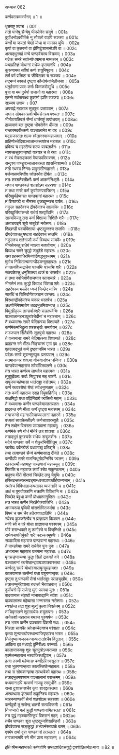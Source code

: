 अध्यायः 082

कर्णपराक्रमवर्णनम् ॥ 1 ॥

धृतराष्ट्र उवाच ।	001  
ततो भग्नेषु सैन्येषु भीमसेनेन संयुगे ।	001a  
दुर्योधनोऽब्रवीत्किं नु सौबलो वाऽपि सञ्जय ॥	001c  
कर्णो वा जयतां श्रेष्ठो योधा वा मामका युधि ।	002a  
कृपो वा कृतवर्मा वा द्रौणिर्दुःशासनोऽपि वा ॥	002c  
अत्यद्भुतमहं मन्ये पाण्डवेयस्य विक्रमम् ।	003a  
यदेकः समरे सर्वान्योधयामास मामकान् ॥	003c  
यथाप्रतिज्ञं योधानां राधेयः कृतवानपि ।	004a  
कुरूणामथ सर्वेषां कर्णः शत्रुनिषूदनः ।	004c  
शर्म वर्म प्रतिष्ठा च जीविताशा च सञ्जय ॥	004e  
तद्भग्नं स्वबलं दृष्ट्वा कौन्तेयेनामितौजसा ।	005a  
धनुर्दराणां प्रवरः कर्णः किमकरोद्युधि ॥	005c  
पुत्रा वा मम दुर्धर्षा राजानो वा महारथाः ।	006a  
एतन्मे सर्वमाचक्ष्व कुशलो ह्यसि सञ्जय ॥	006c  
सञ्जय उवाच ।	007  
अपराह्णे महाराज सूतपुत्रः प्रतापवान् ।	007a  
जघान सोमकान्सर्वान्भीमसेनस्य पश्यतः ॥	007c  
भीमोऽप्यतिबलं सैन्यं धार्तराष्ट्रं व्यपोथयत् ॥	008ac  
द्राव्यमाणं बलं दृष्ट्वा भीमसेनेन धीमता ।	009a  
यन्तारमब्रवीत्कर्णः पाञ्चालानेव मां वह ॥	009c  
मद्रराजस्ततः शल्यः श्वेतानश्वान्महाजवान् ।	010a  
प्राहिणोच्चेदिपाञ्चालान्करूषांश्च महाबलः ॥	010c  
प्रविश्य च महत्सैन्यं शल्यः परबलार्दनः ।	011a  
न्ययच्छत्तुरगान्हृष्टो यत्रयत्र च ते रथाः ॥	011c  
तं रथं मेघसङ्काशं वैयाघ्रपरिवारणम् ।	012a  
सन्दृश्य पाण्डुपञ्चालास्त्रस्ता ह्यासन्विशाम्पते ॥	012c  
ततो रथस्य निनदः प्रादुरासीन्महारणे ।	013a  
पर्जन्यसमनिर्घोषः पर्वतस्येव दीर्यतः ॥	013c  
ततः शरशतैस्तीक्ष्णैः कर्ण आकर्णनिःसृतैः ।	014a  
जघान पाण्डवबलं शतशोऽथ सहस्रशः ॥	014c  
तं तथा समरे कर्म कुर्वाणमपराजितम् ।	015a  
परिवव्रुर्महेष्वासाः पाण्डवानां महारथाः ॥	015c  
तं शिखण्डी च भीमश्च धृष्टद्युम्नश्च पार्षतः ।	016a  
नकुलः सहदेवश्च द्रौपदेयाश्च सात्यकिः ॥	016c  
परिवव्रुर्जिघांसन्तो राधेयं शरवृष्टिभिः ।	017a  
सात्यकिस्तु तदा कर्णं विंशत्या निशितैः शरैः ॥	017c  
अताडयद्रणे शूरो जत्रुदेशे नरोत्तमः ।	018a  
शिखण्डी पञ्चविंशत्या धृष्टद्युम्नश्च सप्तभिः ॥	018c  
द्रौपदेयाश्चतुःषष्ट्या सहदेवश्च सप्तभिः ।	019a  
नकुलश्च शतेनाजौ कर्णं विव्याध सायकैः ॥	019c  
भीमसेनस्तु राधेयं नवत्या नतपर्वणाम् ।	020a  
विव्याध समरे क्रुद्धो जत्रुदेशे महाबलः ॥	020c  
अथ प्रहस्याधिरथिर्व्याक्षिपद्धनुरुत्तमम् ।	021a  
मुमोच निशितान्बाणान्पीडयन्सुमहाबलः ॥	021c  
तान्प्रत्यविध्यद्राधेयः पञ्चभिः पञ्चभिः शरैः ।	022a  
सात्यकेस्तु धनुश्छित्त्वा ध्वजं च भरतर्षभ ॥	022c  
तं तथा नवभिर्बाणैराजघान स्तनान्तरे ।	023a  
भीमसेनं ततः क्रुद्धो विव्याध त्रिंशता शरैः ॥	023c  
सहदेवस्य भल्लेन ध्वजं चिच्छेद मारिष ।	024a  
सारथिं च त्रिभिर्बाणैराजघान परन्तपः ॥	024c  
विरथान्द्रौपदेयांश्च चकार भरतर्षभ ।	025a  
अक्ष्णोर्निमेषमात्रेण तदद्भुतमिवाभवत् ॥	025c  
विमुखीकृत्य तान्सर्वाञ्शरैः सन्नतपर्वभिः ।	026a  
पाञ्चालानहनञ्छूरांश्चेदीनां च महारथान् ॥	026c  
ते वध्यमानाः समरे चेदिमत्स्या विशाम्पते ।	027a  
कर्णमेकमभिद्रुत्य शरसङ्खैः समार्पयन् ॥	027c  
ताञ्जघान शितैर्बाणैः सूतपुत्रो महारथः ।	028a  
ते वध्यमानाः समरे चेदिमात्स्या विशाम्पते ।	028c  
प्राद्रवन्त रणे भीताः सिंहत्रस्ता मृगा इव ॥	028e  
एतदत्यद्भुतं कर्म दृष्ट्वानस्मि भारत ।	029a  
यदेकः समरे शूरान्सूतपुत्रः प्रतापवान् ॥	029c  
यतमानान्परं शक्त्या योधयानांश्च धन्विनः ।	030a  
पाण्डवेयान्महाराज शरैर्वारितवान्रणे ॥	030c  
तत्र भारत कर्णस्य लाघवेन महात्मनः ।	031a  
तुतुषुर्देवताः सर्वाः सिद्धाश्च सह चारणैः ॥	031c  
अपूजयन्महेष्वासा धार्तराष्ट्रा नरोत्तमम् ।	032a  
कर्णं रथवरश्रेष्ठं श्रेष्ठं सर्वधनुष्मताम् ॥	032c  
ततः कर्णो महाराज ददाह रिपुवाहिनीम् ।	033a  
कक्षमिद्धो यथा वह्निर्निदाघे ज्वलितो महान् ॥	033c  
ते वध्यमानाः कर्णेन पाण्डवेयास्ततस्ततः ।	034a  
प्राद्रवन्त रणे भीताः कर्णं दृष्ट्वा महारथम् ॥	034c  
तत्राक्रन्दो महानासीत्पाञ्चालानां महारणे ।	035a  
वध्यतां सायकैस्तीक्ष्णैः कर्णचापवरच्युतैः ॥	035c  
तेन शब्देन वित्रस्ता पाण्डवानां महाचमूः ।	036a  
कर्णमेकं रणे योधं मेनिरे तत्र शात्रवाः ॥	036c  
तत्राद्भुतं पुनश्चक्रे राधेयः शत्रुकर्शनः ।	037a  
यदेनं पाण्डवाः सर्वे न शेकुरभिवीक्षितुम् ॥	037c  
जलौघः पर्वतश्रेष्ठं यथासाद्य प्रभिद्यते ।	038a  
तथा तत्पाण्डवं सैन्यं कर्णमासाद्य दीर्यते ॥	038c  
कर्णोऽपि समरे राजन्विधूमोऽग्निरिव ज्वलन् ।	039a  
दहंस्तस्थौ महाबाहुः पाण्डवानां महाचमूम् ॥	039c  
शिरांसि च महाराज कर्णां श्चैव सकुण्डलान् ।	040a  
बाहूंश्च वीरो वीराणां चिच्छेद लघु चेषुभिः ॥	040c  
हस्तिदन्तत्सरून्खड्गान्ध्वजाञ्शक्तीर्हयान्गजान् ।	041a  
रथांश्च विविधान्राजन्पताका व्यजनानि च ॥	041c  
अक्षं च युगयोक्त्राणि चक्राणि विविधानि च ।	042a  
चिच्छेद बहुधा कर्णो योधव्रतमनुष्ठितः ॥	042c  
तत्र भारत कर्णेन निहतैर्गजवाजिभिः ।	043a  
अगम्यरूपा पृथिवी मांसशोणितकर्दमा ॥	043c  
विषमं च समं चैव हतैरश्वपदातिभिः ।	044a  
रथैश्च कुञ्जरैश्चैव न प्राज्ञायत किञ्चन ॥	044c  
नापि स्वे न परे योधाः प्राज्ञायन्त परस्परम् ।	045a  
घोरे शरान्धकारे तु कर्णास्त्रे च विजृम्भिते ॥	045c  
राधेयचापनिर्मुक्तैः शरैः काञ्चनभूषणैः ।	046a  
सञ्छादिता महाराज पाण्डवानां महारथाः ॥	046c  
ते पाण्डवेयाः समरे राधेयेन पुनः पुनः ।	047a  
अभज्यन्त महाराज यतमाना महारथाः ॥	047c  
मृगसङ्घान्यथा क्रुद्धः सिंहो द्रावयते वने ।	048a  
पञ्चालानां रथश्रेष्ठान्द्रावयञ्शात्रवांस्तथा ॥	048c  
कर्णस्तु समरे योधांस्त्रासयुन्सुमहायशाः ।	049a  
कालयामास तत्सैन्यं यथा पशुगणान्वृकः ॥	049c  
दृष्ट्वा तु पाण्डवीं सेनां धार्तराष्ट्राः पराङ्युखीम् ।	050a  
तत्राजग्मुर्महेष्वासा रुदन्तो भैरवान्रवान् ॥	050c  
दुर्योधनो हि राजेन्द्र मुदा परमया युतः ।	051a  
वादयामास संहृष्टो नानावाद्यानि सर्वशः ॥	051c  
पाञ्चालाश्च महेष्वासा भग्नास्तत्र नरोत्तमाः ।	052a  
न्यवर्तन्त तदा शूरा मृत्युं कृत्वा निवर्तनम् ॥	052c  
तान्निवृत्तान्रणे शूरान्राधेयः शत्रुतापनः ।	053a  
अनेकशो महाराज बभञ्ज पुरुषर्षभः ॥	053c  
तत्र भारत कर्णेन पाञ्चाला विंशती रथाः ।	054a  
निहताः सायकैः क्रोधाच्चेदयश्च परंशताः ॥	054c  
कृत्वा शून्यान्रथोपस्थान्वाजिपृष्ठांश्च भारत ।	055a  
निर्मनुष्यान्गजस्कन्धान्पादातांश्चैव विद्रुतान् ॥	055c  
आदित्य इव मध्याह्ने दुर्निरीक्ष्यः परन्तपः ।	056a  
कालान्तकवपुः शूरः सूतपुत्रोऽभ्यराजत ॥	056c  
एवमेतन्महाराज नरवाजिरथद्विपान् ।	057a  
हत्वा तस्थौ महेष्वासः कर्णोऽरिगणसूदनः ॥	057c  
यथा भूतगणान्हत्वा कालस्तिष्ठेन्महाबलः ।	058a  
तथा स सोमकान्हत्वा तस्थावेको महारथः ॥	058c  
तत्राद्भुतमपश्याम पाञ्चालानां पराक्रमम् ।	059a  
वध्यमानाऽपि यत्कर्णं नाजहू रणमूर्धनि ॥	059c  
राजा दुःशासनश्चैव कृपः शारद्वतस्तथा ।	060a  
अश्वत्थामा कृतवर्मा शकुनिश्च महाबलः ।	060c  
व्यहनन्पाण्डवीं सेनां शतशोऽथ सहस्रशः ॥	060e  
कर्णपुत्रौ तु राजेन्द्र भ्रातरौ सत्यविक्रमौ ।	061a  
निजघ्नाते बलं क्रुद्धौ पाण्डवानामितस्ततः ॥	061c  
तत्र युद्धं महच्चासीत्क्रूरं विशसनं महत् ॥	062ac  
तथैव पाण्डवाः शूरा धृष्टद्युम्नशिखण्डिनौ । 	063a  
द्रौपदेयाश्च सङ्क्रुद्धा अभ्यघ्नंस्तावकं बलम् ॥	063c  
एवमेष क्षयो वृत्तः पाण्डवानां ततस्ततः ।	064a  
तावकानामपि रणे भीमं प्राप्य महाबलम् ॥ ॥	064c  

इति श्रीमन्महाभारते कर्णपर्वणि सप्तदशदिवसयुद्धे द्व्यशीतितमोऽध्यायः ॥ 82 ॥

